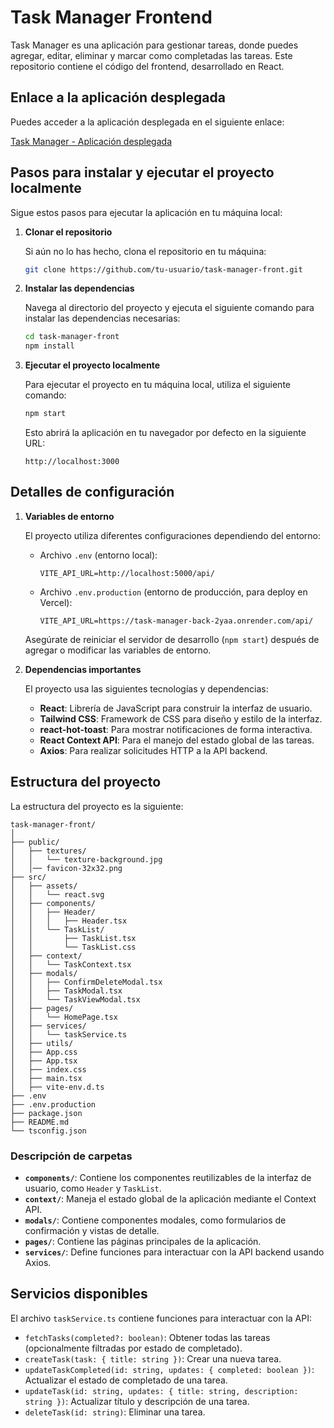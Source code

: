 
# Task Manager Frontend

Task Manager es una aplicación para gestionar tareas, donde puedes agregar, editar, eliminar y marcar como completadas las tareas. Este repositorio contiene el código del frontend, desarrollado en React.

## Enlace a la aplicación desplegada

Puedes acceder a la aplicación desplegada en el siguiente enlace:

[Task Manager - Aplicación desplegada](https://task-manager-front-ecru.vercel.app/)

## Pasos para instalar y ejecutar el proyecto localmente

Sigue estos pasos para ejecutar la aplicación en tu máquina local:

1. **Clonar el repositorio**

   Si aún no lo has hecho, clona el repositorio en tu máquina:

   ```bash
   git clone https://github.com/tu-usuario/task-manager-front.git
   ```

2. **Instalar las dependencias**

   Navega al directorio del proyecto y ejecuta el siguiente comando para instalar las dependencias necesarias:

   ```bash
   cd task-manager-front
   npm install
   ```

3. **Ejecutar el proyecto localmente**

   Para ejecutar el proyecto en tu máquina local, utiliza el siguiente comando:

   ```bash
   npm start
   ```

   Esto abrirá la aplicación en tu navegador por defecto en la siguiente URL:

   ```
   http://localhost:3000
   ```

## Detalles de configuración

1. **Variables de entorno**

   El proyecto utiliza diferentes configuraciones dependiendo del entorno:

   - Archivo `.env` (entorno local):

     ```plaintext
     VITE_API_URL=http://localhost:5000/api/
     ```

   - Archivo `.env.production` (entorno de producción, para deploy en Vercel):

     ```plaintext
     VITE_API_URL=https://task-manager-back-2yaa.onrender.com/api/
     ```

   Asegúrate de reiniciar el servidor de desarrollo (`npm start`) después de agregar o modificar las variables de entorno.

2. **Dependencias importantes**

   El proyecto usa las siguientes tecnologías y dependencias:

   - **React**: Librería de JavaScript para construir la interfaz de usuario.
   - **Tailwind CSS**: Framework de CSS para diseño y estilo de la interfaz.
   - **react-hot-toast**: Para mostrar notificaciones de forma interactiva.
   - **React Context API**: Para el manejo del estado global de las tareas.
   - **Axios**: Para realizar solicitudes HTTP a la API backend.

## Estructura del proyecto

La estructura del proyecto es la siguiente:

```
task-manager-front/
│
├── public/
│   ├── textures/
│   │   └── texture-background.jpg
│   │── favicon-32x32.png
├── src/
│   ├── assets/
│   │   └── react.svg
│   ├── components/
│   │   ├── Header/
│   │   │   ├── Header.tsx
│   │   └── TaskList/
│   │       ├── TaskList.tsx
│   │       └── TaskList.css
│   ├── context/
│   │   └── TaskContext.tsx
│   ├── modals/
│   │   ├── ConfirmDeleteModal.tsx
│   │   ├── TaskModal.tsx
│   │   └── TaskViewModal.tsx
│   ├── pages/
│   │   └── HomePage.tsx
│   ├── services/
│   │   └── taskService.ts
│   ├── utils/
│   ├── App.css
│   ├── App.tsx
│   ├── index.css
│   ├── main.tsx
│   ├── vite-env.d.ts
├── .env
├── .env.production
├── package.json
├── README.md
└── tsconfig.json
```

### Descripción de carpetas

- **`components/`**: Contiene los componentes reutilizables de la interfaz de usuario, como `Header` y `TaskList`.
- **`context/`**: Maneja el estado global de la aplicación mediante el Context API.
- **`modals/`**: Contiene componentes modales, como formularios de confirmación y vistas de detalle.
- **`pages/`**: Contiene las páginas principales de la aplicación.
- **`services/`**: Define funciones para interactuar con la API backend usando Axios.

## Servicios disponibles

El archivo `taskService.ts` contiene funciones para interactuar con la API:

- `fetchTasks(completed?: boolean)`: Obtener todas las tareas (opcionalmente filtradas por estado de completado).
- `createTask(task: { title: string })`: Crear una nueva tarea.
- `updateTaskCompleted(id: string, updates: { completed: boolean })`: Actualizar el estado de completado de una tarea.
- `updateTask(id: string, updates: { title: string, description: string })`: Actualizar título y descripción de una tarea.
- `deleteTask(id: string)`: Eliminar una tarea.

